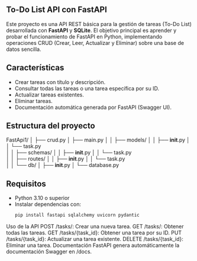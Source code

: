 ## To-Do List API con FastAPI

Este proyecto es una API REST básica para la gestión de tareas (To-Do List) desarrollada con **FastAPI** y **SQLite**. El objetivo principal es aprender y probar el funcionamiento de FastAPI en Python, implementando operaciones CRUD (Crear, Leer, Actualizar y Eliminar) sobre una base de datos sencilla.

## Características

- Crear tareas con título y descripción.
- Consultar todas las tareas o una tarea específica por su ID.
- Actualizar tareas existentes.
- Eliminar tareas.
- Documentación automática generada por FastAPI (Swagger UI).

## Estructura del proyecto

FastApi1/
│  ├── crud.py
│  ├── main.py
│
│  ├── models/
│  │  ├── __init__.py
│  │  └── task.py              
│
│  ├── schemas/
│  │  ├── __init__.py
│  │  └── task.py                            
│
│  ├── routes/
│  │  ├── __init__.py
│  │  └── task.py                     
│
│  └── db/
│      ├── __init__.py
│      └── database.py 

## Requisitos

- Python 3.10 o superior
- Instalar dependencias con:
  ```bash
  pip install fastapi sqlalchemy uvicorn pydantic

Uso de la API
POST /tasks/: Crear una nueva tarea.
GET /tasks/: Obtener todas las tareas.
GET /tasks/{task_id}: Obtener una tarea por su ID.
PUT /tasks/{task_id}: Actualizar una tarea existente.
DELETE /tasks/{task_id}: Eliminar una tarea.
Documentación
FastAPI genera automáticamente la documentación Swagger en /docs.